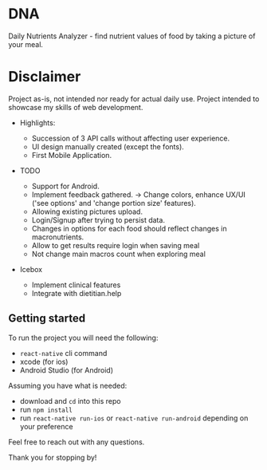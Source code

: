 # DNA
Daily Nutrients Analyzer - find nutrient values of food by taking a picture of your meal.

# Disclaimer
Project as-is, not intended nor ready for actual daily use. Project intended to showcase my skills of web development.

- Highlights: 
  * Succession of 3 API calls without affecting user experience.
  * UI design manually created (except the fonts).
  * First Mobile Application.

- TODO
  * Support for Android.
  * Implement feedback gathered. -> Change colors, enhance UX/UI ('see options' and 'change portion size' features).
  * Allowing existing pictures upload.
  * Login/Signup after trying to persist data.
  * Changes in options for each food should reflect changes in macronutrients.
  * Allow to get results require login when saving meal
  * Not change main macros count when exploring meal
  
- Icebox
  * Implement clinical features
  * Integrate with dietitian.help

## Getting started
To run the project you will need the following:
- `react-native` cli command
- xcode (for ios)
- Android Studio (for Android)

Assuming you have what is needed:
- download and `cd` into this repo
- run `npm install`
- run `react-native run-ios` or `react-native run-android` depending on your preference

Feel free to reach out with any questions.

Thank you for stopping by!
